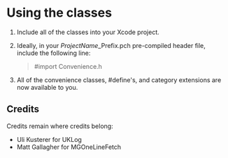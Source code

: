 Using the classes
=================
1. Include all of the classes into your Xcode project.
2. Ideally, in your *ProjectName*_Prefix.pch pre-compiled header file, include
   the following line:  
   
   > #import Convenience.h

3. All of the convenience classes, #define's, and category extensions are now
   available to you.

Credits
-------
Credits remain where credits belong:
* Uli Kusterer for UKLog
* Matt Gallagher for MGOneLineFetch
